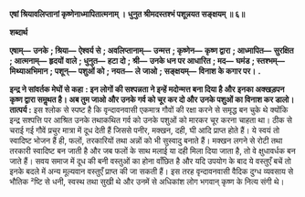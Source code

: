 **एषां श्रियावलिप्तानां कृष्णेनाध्मापितात्मनाम् ।** **धुनुत श्रीमदस्तश्भं पशून्नयत सङ्क्षयम् ॥ ६॥** 

**शब्दार्थ** 

**एषाम्—** **उनके** **; श्रिया—** **ऐश्वर्य से** **; अवलिप्तानाम्—** **उन्मत्त** **; कृष्णेन—** **कृष्ण द्वारा** **; आध्मापित—** **सुरक्षित** **; आत्मनाम्—** **हृदयों** **वाले** **; धुनुत—** **हटा दो** **; श्री—** **उनके धन पर आधारित** **; मद—** **घमंड** **; स्तश्भम्—** **मिथ्याअभिमान** **; पशून्—** **पशुओं को** **; नयत—** **ले** **जाओ** **; सङ्क्षयम्—** **विनाश के कगार पर।** **.** 

**इन्द्र ने सांवर्तक मेघों से कहा** **: इन लोगों की सश्पन्नता ने इन्हें मदोन्मत्त बना दिया है और** **इनका अक्खड़पन कृष्ण द्वारा समॢथत है। अब तुम जाओ और उनके गर्व को चूर कर दो और** **उनके पशुओं का विनाश कर डालो।** **तात्पर्य :** इस श्लोक से स्पष्ट है कि वृन्दावनवासी एकमात्र गौवों की रक्षा करने से समृद्ध बन चुके थे क्योंकि इन्द्र सश्पत्ति पर आश्रित उनके तथाकथित गर्व को उनके पशुओं को मारकर चूर करना चाहता था। ठीक से चराई गई गौवें प्रचुर मात्रा में दूध देती हैं जिससे पनीर, मक्खन, दही, घी आदि प्राप्त होते हैं। ये स्वयं तो स्वादिष्ट भोजन हैं ही, फलों, तरकारियों तथा अन्नों को भी सुस्वादु बनाते हैं। मक्खन लगने से रोटी तथा तरकारी स्वादिष्ट बन जाती है और जब फलों के साथ मलाई या दही मिला दिया जाता है, तो वे क्षुधावर्धक बन जाते हैं। सवय समाज में दूध की बनी वस्तुओं का होना वाँछित है और यदि उपयोग के बाद ये वस्तुएँ बचें तो इनके बदले में अन्य मूल्यवान वस्तुएँ प्राप्त की जा सकती हैं। इस तरह वृन्दावनवासी वैदिक दुग्ध व्यवसाय से भौतिक ²ष्टि से धनी, स्वस्थ तथा सुखी थे और उनमें से अधिकांश लोग भगवान् कृष्ण के नित्य संगी थे।  